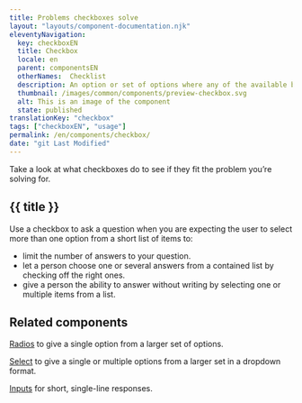 ```yaml
---
title: Problems checkboxes solve
layout: "layouts/component-documentation.njk"
eleventyNavigation:
  key: checkboxEN
  title: Checkbox
  locale: en
  parent: componentsEN
  otherNames:  Checklist
  description: An option or set of options where any of the available boxes can  be selected.
  thumbnail: /images/common/components/preview-checkbox.svg
  alt: This is an image of the component
  state: published
translationKey: "checkbox"
tags: ["checkboxEN", "usage"]
permalink: /en/components/checkbox/
date: "git Last Modified"
---
```


Take a look at what checkboxes do to see if they fit the problem you’re solving for.

## {{ title }}

Use a checkbox to ask a question when you are expecting the user to select more than one option from a short list of items to:

- limit the number of answers to your question.
- let a person choose one or several answers from a contained list by checking off the right ones.
- give a person the ability to answer without writing by selecting one or multiple items from a list.

<section class="bg-full-width bg-dark text-light py-500 my-500">

<h2 class="mt-0 mb-400">Related components</h2>

<a href="/en/components/radio" class="link-light">Radios</a> to give a single option from a larger set of options.

<a href="/en/components/select" class="link-light">Select</a> to give a single or multiple options from a larger set in a dropdown format.

<a href="/en/components/input" class="link-light">Inputs</a> for short, single-line responses.

</section>
